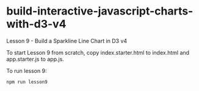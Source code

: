 # build-interactive-javascript-charts-with-d3-v4

Lesson 9 - Build a Sparkline Line Chart in D3 v4

To start Lesson 9 from scratch, copy index.starter.html to index.html and app.starter.js to app.js.

To run lesson 9:
```
npm run lesson9
```
